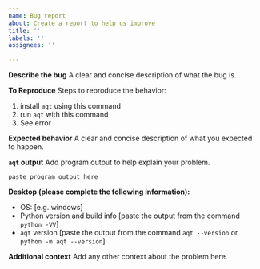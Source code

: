 ```yaml
---
name: Bug report
about: Create a report to help us improve
title: ''
labels: ''
assignees: ''

---
```


**Describe the bug**
A clear and concise description of what the bug is.

**To Reproduce**
Steps to reproduce the behavior:
1. install `aqt` using this command
2. run `aqt` with this command
3. See error

**Expected behavior**
A clear and concise description of what you expected to happen.

**`aqt` output**
Add program output to help explain your problem.

```
paste program output here
```

**Desktop (please complete the following information):**
 - OS: [e.g. windows]
 - Python version and build info [paste the output from the command `python -VV`]
 - `aqt` version [paste the output from the command `aqt --version` or `python -m aqt --version`]

**Additional context**
Add any other context about the problem here.

